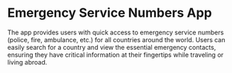 # Emergency Service Numbers App
The app provides users with quick access to emergency service numbers (police, fire, ambulance, etc.) for all countries around the world. Users can easily search for a country and view the essential emergency contacts, ensuring they have critical information at their fingertips while traveling or living abroad.
#
